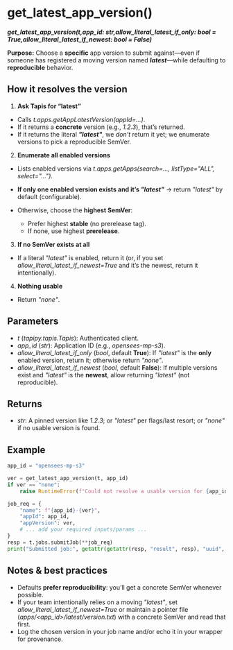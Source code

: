 # get_latest_app_version()

***get_latest_app_version(t,app_id: str,allow_literal_latest_if_only: bool = True,allow_literal_latest_if_newest: bool = False)***

**Purpose:** Choose a **specific** app version to submit against—even if someone has registered a moving version named ***latest***—while defaulting to **reproducible** behavior.

## How it resolves the version

1. **Ask Tapis for “latest”**

* Calls *t.apps.getAppLatestVersion(appId=...)*.
* If it returns a **concrete** version (e.g., *1.2.3*), that’s returned.
* If it returns the literal ***"latest"***, we *don’t* return it yet; we enumerate versions to pick a reproducible SemVer.

2. **Enumerate all enabled versions**

* Lists enabled versions via *t.apps.getApps(search=..., listType="ALL", select="...")*.
* **If only one enabled version exists and it’s *"latest"*** → return *"latest"* by default (configurable).
* Otherwise, choose the **highest SemVer**:

  * Prefer highest **stable** (no prerelease tag).
  * If none, use highest **prerelease**.

3. **If no SemVer exists at all**

* If a literal *"latest"* is enabled, return it (or, if you set *allow_literal_latest_if_newest=True* and it’s the newest, return it intentionally).

4. **Nothing usable**

* Return *"none"*.

## Parameters

* *t* (*tapipy.tapis.Tapis*): Authenticated client.
* *app_id* (*str*): Application ID (e.g., *opensees-mp-s3*).
* *allow_literal_latest_if_only* (*bool*, default **True**): If *"latest"* is the **only** enabled version, return it; otherwise return *"none"*.
* *allow_literal_latest_if_newest* (*bool*, default **False**): If multiple versions exist and *"latest"* is the **newest**, allow returning *"latest"* (not reproducible).

## Returns

* *str*: A pinned version like *1.2.3*; or *"latest"* per flags/last resort; or *"none"* if no usable version is found.

## Example

```python
app_id = "opensees-mp-s3"

ver = get_latest_app_version(t, app_id)
if ver == "none":
    raise RuntimeError(f"Could not resolve a usable version for {app_id}")

job_req = {
    "name": f"{app_id}-{ver}",
    "appId": app_id,
    "appVersion": ver,
    # ... add your required inputs/params ...
}
resp = t.jobs.submitJob(**job_req)
print("Submitted job:", getattr(getattr(resp, "result", resp), "uuid", "<no-uuid>"))
```

## Notes & best practices

* Defaults **prefer reproducibility**: you’ll get a concrete SemVer whenever possible.
* If your team intentionally relies on a moving *"latest"*, set *allow_literal_latest_if_newest=True* or maintain a pointer file (*apps/<app_id>/latest/version.txt*) with a concrete SemVer and read that first.
* Log the chosen version in your job name and/or echo it in your wrapper for provenance.

